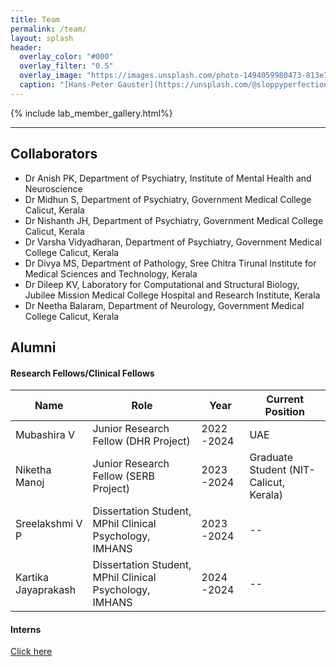 ```yaml
---
title: Team
permalink: /team/
layout: splash
header:
  overlay_color: "#000"
  overlay_filter: "0.5"
  overlay_image: "https://images.unsplash.com/photo-1494059980473-813e73ee784b?ixlib=rb-1.2.1&ixid=MnwxMjA3fDB8MHxwaG90by1wYWdlfHx8fGVufDB8fHx8&auto=format&fit=crop&w=1769&q=80"
  caption: "[Hans-Peter Gauster](https://unsplash.com/@sloppyperfectionist) on [Unsplash](https://unsplash.com)"
---
```

{% include lab_member_gallery.html%}
<!--- {% include lab_alum_gallery.html%} -->
---

## Collaborators
* Dr Anish PK, Department of Psychiatry, Institute of Mental Health and Neuroscience
* Dr Midhun S, Department of Psychiatry, Government Medical College Calicut, Kerala
* Dr Nishanth JH, Department of Psychiatry, Government Medical College Calicut, Kerala
* Dr Varsha Vidyadharan, Department of Psychiatry, Government Medical College Calicut, Kerala
* Dr Divya MS, Department of Pathology, Sree Chitra Tirunal Institute for Medical Sciences and Technology, Kerala
* Dr Dileep KV, Laboratory for Computational and Structural Biology, Jubilee Mission Medical College Hospital and Research Institute, Kerala
* Dr Neetha Balaram, Department of Neurology, Government Medical College Calicut, Kerala

## Alumni
#### Research Fellows/Clinical Fellows
Name | Role | Year | Current Position
------------ | ------------ | ------------ | ------------
Mubashira V | Junior Research Fellow (DHR Project) | 2022 -2024 | UAE
Niketha Manoj | Junior Research Fellow (SERB Project) | 2023 -2024 | Graduate Student (NIT-Calicut, Kerala)
Sreelakshmi V P | Dissertation Student, MPhil Clinical Psychology, IMHANS | 2023 -2024 | --
Kartika Jayaprakash | Dissertation Student, MPhil Clinical Psychology, IMHANS | 2024 -2024 | --

#### Interns
<a href="/alum/"> Click here </a> <br/>
